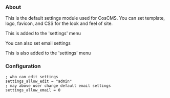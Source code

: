 ### About

This is the default settings module used for CosCMS. 
You can set template, logo, favicon, and CSS for the look and feel of site. 

This is added to the 'settings' menu

You can also set email settings

This is also added to the 'settings' menu

### Configuration

    ; who can edit settings
    settings_allow_edit = "admin"
    ; may above user change default email settings
    settings_allow_email = 0

